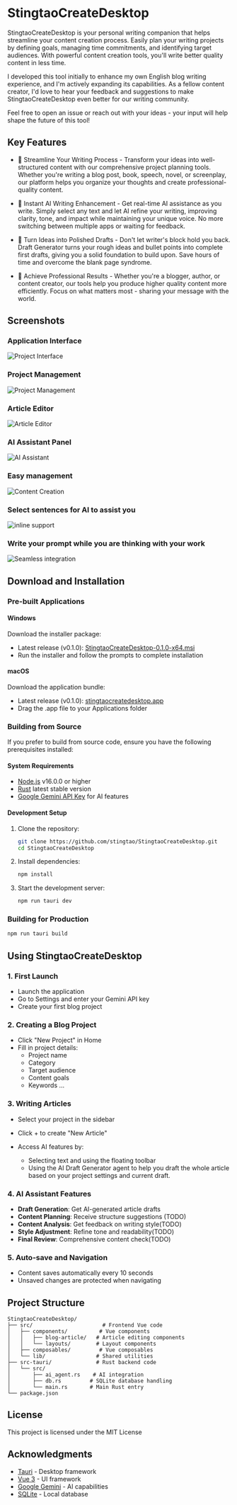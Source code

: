 # StingtaoCreateDesktop

StingtaoCreateDesktop is your personal writing companion that helps streamline your content creation process. Easily plan your writing projects by defining goals, managing time commitments, and identifying target audiences. With powerful content creation tools, you'll write better quality content in less time.

I developed this tool initially to enhance my own English blog writing experience, and I'm actively expanding its capabilities. As a fellow content creator, I'd love to hear your feedback and suggestions to make StingtaoCreateDesktop even better for our writing community.

Feel free to open an issue or reach out with your ideas - your input will help shape the future of this tool!


## Key Features

- 🤖 Streamline Your Writing Process - Transform your ideas into well-structured content with our comprehensive project planning tools. Whether you're writing a blog post, book, speech, novel, or screenplay, our platform helps you organize your thoughts and create professional-quality content.

- 📝 Instant AI Writing Enhancement - Get real-time AI assistance as you write. Simply select any text and let AI refine your writing, improving clarity, tone, and impact while maintaining your unique voice. No more switching between multiple apps or waiting for feedback.

- 💾 Turn Ideas into Polished Drafts - Don't let writer's block hold you back.  Draft Generator turns your rough ideas and bullet points into complete first drafts, giving you a solid foundation to build upon. Save hours of time and overcome the blank page syndrome.

- 🎯 Achieve Professional Results - Whether you're a blogger, author, or content creator, our tools help you produce higher quality content more efficiently. Focus on what matters most - sharing your message with the world.

## Screenshots

### Application Interface
![Project Interface](screenshots/Screenshot%202025-04-17%20at%202.27.55%E2%80%AFAM.png)

### Project Management
![Project Management](screenshots/Screenshot%202025-04-17%20at%202.28.25%E2%80%AFAM.png)

### Article Editor
![Article Editor](screenshots/Screenshot%202025-04-17%20at%202.29.42%E2%80%AFAM.png)

### AI Assistant Panel
![AI Assistant](screenshots/Screenshot%202025-04-17%20at%202.30.14%E2%80%AFAM.png)

### Easy management
![Content Creation](screenshots/Screenshot%202025-04-17%20at%202.31.12%E2%80%AFAM.png)

### Select sentences for AI to assist you
![inline support](screenshots/Screenshot%202025-04-17%20at%202.33.39%E2%80%AFAM.png)

### Write your prompt while you are thinking with your work
![Seamless integration](screenshots/Screenshot%202025-04-17%20at%202.33.52%E2%80%AFAM.png)

## Download and Installation

### Pre-built Applications

#### Windows
Download the installer package:
- Latest release (v0.1.0): [StingtaoCreateDesktop-0.1.0-x64.msi](https://github.com/stingtao/stingtaoCreateDesktop/releases/download/v0.1/stingtaocreatedesktop_0.1.0_x64_en-US.msi)
- Run the installer and follow the prompts to complete installation

#### macOS
Download the application bundle:
- Latest release (v0.1.0): [stingtaocreatedesktop.app](https://github.com/stingtao/stingtaoCreateDesktop/releases/download/v0.1/stingtaocreatedesktop-macos-v0.1.0.zip)
- Drag the .app file to your Applications folder

### Building from Source

If you prefer to build from source code, ensure you have the following prerequisites installed:

#### System Requirements
- [Node.js](https://nodejs.org/) v16.0.0 or higher
- [Rust](https://www.rust-lang.org/tools/install) latest stable version
- [Google Gemini API Key](https://deepmind.google/technologies/gemini/) for AI features

#### Development Setup

1. Clone the repository:
   ```bash
   git clone https://github.com/stingtao/StingtaoCreateDesktop.git
   cd StingtaoCreateDesktop
   ```

2. Install dependencies:
   ```bash
   npm install
   ```


4. Start the development server:
   ```bash
   npm run tauri dev
   ```

### Building for Production

```bash
npm run tauri build
```

## Using StingtaoCreateDesktop

### 1. First Launch
- Launch the application
- Go to Settings and enter your Gemini API key
- Create your first blog project

### 2. Creating a Blog Project
- Click "New Project" in Home
- Fill in project details:
  - Project name
  - Category
  - Target audience
  - Content goals
  - Keywords
  ...

### 3. Writing Articles
- Select your project in the sidebar
- Click + to create "New Article"

- Access AI features by:
  - Selecting text and using the floating toolbar
  - Using the AI Draft Generator agent to help you draft the whole article based on your project settings and current draft.

### 4. AI Assistant Features
- **Draft Generation**: Get AI-generated article drafts
- **Content Planning**: Receive structure suggestions (TODO)
- **Content Analysis**: Get feedback on writing style(TODO)
- **Style Adjustment**: Refine tone and readability(TODO)
- **Final Review**: Comprehensive content check(TODO)

### 5. Auto-save and Navigation
- Content saves automatically every 10 seconds
- Unsaved changes are protected when navigating


## Project Structure

```
StingtaoCreateDesktop/
├── src/                      # Frontend Vue code
│   ├── components/          # Vue components
│   │   ├── blog-article/   # Article editing components
│   │   └── layouts/        # Layout components
│   ├── composables/         # Vue composables
│   └── lib/                # Shared utilities
├── src-tauri/              # Rust backend code
│   └── src/
│       ├── ai_agent.rs    # AI integration
│       ├── db.rs         # SQLite database handling
│       └── main.rs       # Main Rust entry
└── package.json
```



## License

This project is licensed under the MIT License 

## Acknowledgments

- [Tauri](https://tauri.app/) - Desktop framework
- [Vue 3](https://vuejs.org/) - UI framework
- [Google Gemini](https://deepmind.google/technologies/gemini/) - AI capabilities
- [SQLite](https://www.sqlite.org/) - Local database
